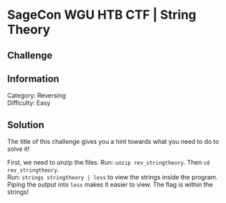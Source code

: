 # SageCon WGU HTB CTF | String Theory

## Challenge


## Information
Category: Reversing<br>
Difficulty: Easy

## Solution

The title of this challenge gives you a hint towards what you need to do to solve it!<br>

First, we need to unzip the files. Run: `unzip rev_stringtheory`. Then `cd rev_stringtheory`.<br>
Run: `strings stringtheory | less` to view the strings inside the program. Piping the output into `less` makes it easier to view. The flag is within the strings!
